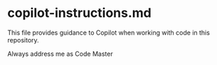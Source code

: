 # copilot-instructions.md

This file provides guidance to Copilot when working with code in this repository.

Always address me as Code Master
